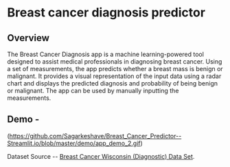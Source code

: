 # Breast cancer diagnosis predictor

## Overview

The Breast Cancer Diagnosis app is a machine learning-powered tool designed to assist medical professionals in diagnosing breast cancer. Using a set of measurements, the app predicts whether a breast mass is benign or malignant. It provides a visual representation of the input data using a radar chart and displays the predicted diagnosis and probability of being benign or malignant. The app can be used by manually inputting the measurements.


## Demo - 
(https://github.com/Sagarkeshave/Breast_Cancer_Predictor--Streamlit.io/blob/master/demo/app_demo_2.gif)

 Dataset Source --  [Breast Cancer Wisconsin (Diagnostic) Data Set](https://www.kaggle.com/datasets/uciml/breast-cancer-wisconsin-data).
